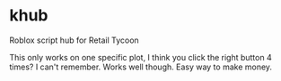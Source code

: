 # khub
Roblox script hub for Retail Tycoon


This only works on one specific plot, I think you click the right button 4 times? I can't remember. Works well though. Easy way to make money.
